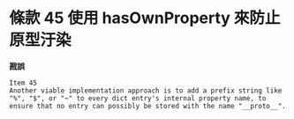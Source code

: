 # 條款 45 使用 hasOwnProperty 來防止原型汙染

**戡誤**

    Item 45
    Another viable implementation approach is to add a prefix string like "%", "$", or "~" to every dict entry's internal property name, to ensure that no entry can possibly be stored with the name "__proto__".